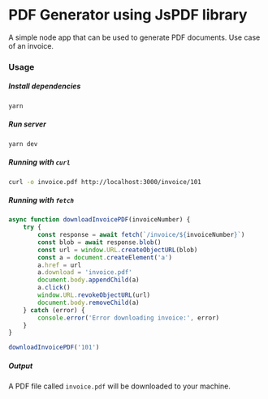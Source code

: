 # PDF Generator using JsPDF library

A simple node app that can be used to generate PDF documents. Use case of an invoice.

### Usage

##### Install dependencies

```bash
yarn
```

##### Run server

```bash
yarn dev
```

##### Running with `curl`

```bash
curl -o invoice.pdf http://localhost:3000/invoice/101
```

##### Running with `fetch`

```js
async function downloadInvoicePDF(invoiceNumber) {
    try {
        const response = await fetch(`/invoice/${invoiceNumber}`)
        const blob = await response.blob()
        const url = window.URL.createObjectURL(blob)
        const a = document.createElement('a')
        a.href = url
        a.download = 'invoice.pdf'
        document.body.appendChild(a)
        a.click()
        window.URL.revokeObjectURL(url)
        document.body.removeChild(a)
    } catch (error) {
        console.error('Error downloading invoice:', error)
    }
}

downloadInvoicePDF('101')
```

##### Output

A PDF file called `invoice.pdf` will be downloaded to your machine.
